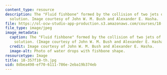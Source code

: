 ```yaml
---
content_type: resource
description: The "Fluid fishbone" formed by the collision of two jets of a glycerine-water
  solution. Image courtesy of John W. M. Bush and Alexander E. Hasha.
file: https://ol-ocw-studio-app-production.s3.amazonaws.com/courses/18-357-interfacial-phenomena-fall-2010/8dbea498ef706111786e2eba19b374eb_18-357f10-th.jpg
file_type: image/jpeg
image_metadata:
  caption: The "Fluid fishbone" formed by the collision of two jets of a glycerine-water
    solution. (Image courtesy of John W. M. Bush and Alexander E. Hasha.)
  credit: Image courtesy of John W. M. Bush and Alexander E. Hasha.
  image-alt: Photo of water drops with fishbone shape.
resourcetype: Image
title: 18-357f10-th.jpg
uid: 8dbea498-ef70-6111-786e-2eba19b374eb
---
```

